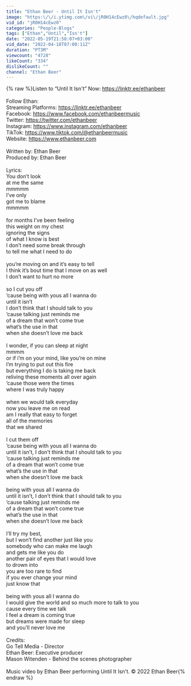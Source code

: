 ```yaml
---
title: "Ethan Beer - Until It Isn't"
image: "https:\/\/i.ytimg.com\/vi\/jR0H14cEwz0\/hqdefault.jpg"
vid_id: "jR0H14cEwz0"
categories: "People-Blogs"
tags: ["Ethan","Until","Isn't"]
date: "2022-05-19T21:58:07+03:00"
vid_date: "2022-04-18T07:00:11Z"
duration: "PT3M"
viewcount: "4728"
likeCount: "334"
dislikeCount: ""
channel: "Ethan Beer"
---
```

{% raw %}Listen to “Until It Isn't” Now: <a rel="nofollow" target="blank" href="https://linktr.ee/ethanbeer">https://linktr.ee/ethanbeer</a><br /><br />Follow Ethan:<br />Streaming Platforms: <a rel="nofollow" target="blank" href="https://linktr.ee/ethanbeer">https://linktr.ee/ethanbeer</a><br />Facebook: <a rel="nofollow" target="blank" href="https://www.facebook.com/ethanbeermusic">https://www.facebook.com/ethanbeermusic</a><br />Twitter: <a rel="nofollow" target="blank" href="https://twitter.com/ethanbeer">https://twitter.com/ethanbeer</a><br />Instagram: <a rel="nofollow" target="blank" href="https://www.instagram.com/ethanbeer">https://www.instagram.com/ethanbeer</a><br />TikTok: <a rel="nofollow" target="blank" href="https://www.tiktok.com/@ethanbeermusic">https://www.tiktok.com/@ethanbeermusic</a><br />Website: <a rel="nofollow" target="blank" href="https://www.ethanbeer.com">https://www.ethanbeer.com</a><br /><br />Written by: Ethan Beer<br />Produced by: Ethan Beer<br /><br />Lyrics: <br />You don’t look<br />at me the same<br />mmmmm<br />I’ve only <br />got me to blame <br />mmmmm<br /><br />for months I’ve been feeling <br />this weight on my chest <br />ignoring the signs <br />of what I know is best <br />I don’t need some break through <br />to tell me what I need to do <br /><br />you’re moving on and it’s easy to tell<br />I think it’s bout time that I move on as well<br />I don’t want to hurt no more<br /><br />so I cut you off<br />‘cause being with yous all I wanna do<br />until it isn’t <br />I don’t think that I should talk to you<br />‘cause talking just reminds me <br />of a dream that won’t come true <br />what’s the use in that<br />when she doesn’t love me back <br /><br />I wonder, if you can sleep at night<br />mmmm<br />or if i’m on your mind, like you’re on mine<br />I’m trying to put out this fire <br />but everything I do is taking me back<br />reliving these moments all over again<br />‘cause those were the times <br />where I was truly happy<br /><br />when we would talk everyday<br />now you leave me on read<br />am I really that easy to forget<br />all of the memories <br />that we shared <br /><br />I cut them off<br />‘cause being with yous all I wanna do<br />until it isn’t, I don’t think that I should talk to you<br />‘cause talking just reminds me<br />of a dream that won’t come true <br />what’s the use in that <br />when she doesn’t love me back<br /><br />being with yous all I wanna do<br />until it isn’t, I don’t think that I should talk to you<br />‘cause talking just reminds me<br />of a dream that won’t come true <br />what’s the use in that<br />when she doesn’t love me back<br /><br />I’ll try my best, <br />but I won’t find another just like you<br />somebody who can make me laugh <br />and gets me like you do <br />another pair of eyes that I would love <br />to drown into<br />you are too rare to find <br />if you ever change your mind<br />just know that<br /><br />being with yous all I wanna do <br />I would give the world and so much more to talk to you <br />cause every time we talk <br />I feel a dream is coming true<br />but dreams were made for sleep<br />and you’ll never love me<br /><br />Credits: <br />Go Tell Media - Director <br />Ethan Beer: Executive producer <br />Mason Witenden - Behind the scenes photographer<br /><br />Music video by Ethan Beer performing Until It Isn't. © 2022 Ethan Beer{% endraw %}
